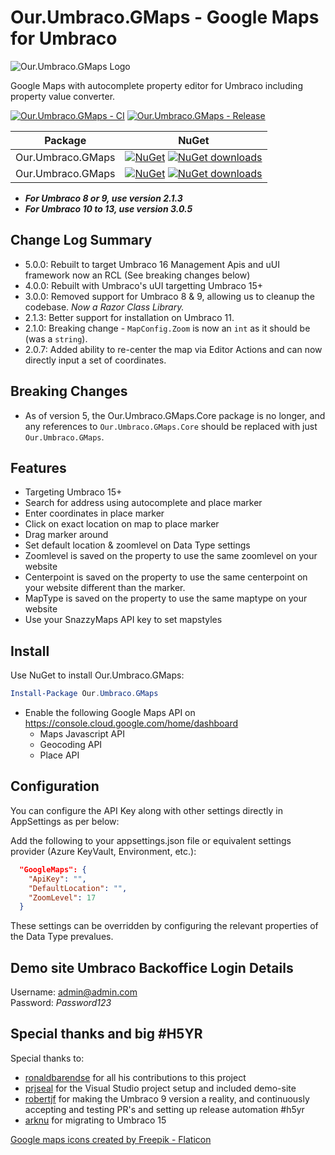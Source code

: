 # Our.Umbraco.GMaps - Google Maps for Umbraco

![Our.Umbraco.GMaps Logo](https://raw.githubusercontent.com/ArnoldV/Our.Umbraco.GMaps/master/icon.png)

Google Maps with autocomplete property editor for Umbraco including property value converter.

[![Our.Umbraco.GMaps - CI](https://github.com/ArnoldV/Our.Umbraco.GMaps/actions/workflows/build.yml/badge.svg)](https://github.com/ArnoldV/Our.Umbraco.GMaps/actions/workflows/build.yml)
[![Our.Umbraco.GMaps - Release](https://github.com/ArnoldV/Our.Umbraco.GMaps/actions/workflows/release.yml/badge.svg)](https://github.com/ArnoldV/Our.Umbraco.GMaps/actions/workflows/release.yml)

| Package | NuGet |
| ------- | ----- |
| Our.Umbraco.GMaps | [![NuGet](https://img.shields.io/nuget/v/Our.Umbraco.GMaps)](https://www.nuget.org/packages/Our.Umbraco.GMaps) [![NuGet downloads](https://img.shields.io/nuget/dt/Our.Umbraco.GMaps.svg)](https://www.nuget.org/packages/Our.Umbraco.GMaps) |
| Our.Umbraco.GMaps | [![NuGet](https://img.shields.io/nuget/v/Our.Umbraco.GMaps)](https://www.nuget.org/packages/Our.Umbraco.GMaps) [![NuGet downloads](https://img.shields.io/nuget/dt/Our.Umbraco.GMaps.svg)](https://www.nuget.org/packages/Our.Umbraco.GMaps) |

* ***For Umbraco 8 or 9, use version 2.1.3***
* ***For Umbraco 10 to 13, use version 3.0.5***

## Change Log Summary

* 5.0.0: Rebuilt to target Umbraco 16 Management Apis and uUI framework now an RCL (See breaking changes below)
* 4.0.0: Rebuilt with Umbraco's uUI targetting Umbraco 15+
* 3.0.0: Removed support for Umbraco 8 & 9, allowing us to cleanup the codebase.  *Now a Razor Class Library.*
* 2.1.3: Better support for installation on Umbraco 11.
* 2.1.0: Breaking change - `MapConfig.Zoom` is now an `int` as it should be (was a `string`).
* 2.0.7: Added ability to re-center the map via Editor Actions and can now directly input a set of coordinates.

## Breaking Changes

* As of version 5, the Our.Umbraco.GMaps.Core package is no longer, and any references to `Our.Umbraco.GMaps.Core` should be replaced with just `Our.Umbraco.GMaps`.

## Features

* Targeting Umbraco 15+
* Search for address using autocomplete and place marker
* Enter coordinates in place marker
* Click on exact location on map to place marker
* Drag marker around
* Set default location & zoomlevel on Data Type settings
* Zoomlevel is saved on the property to use the same zoomlevel on your website
* Centerpoint is saved on the property to use the same centerpoint on your website different than the marker.
* MapType is saved on the property to use the same maptype on your website
* Use your SnazzyMaps API key to set mapstyles

## Install

Use NuGet to install Our.Umbraco.GMaps:  

```powershell
Install-Package Our.Umbraco.GMaps
```

* Enable the following Google Maps API on <https://console.cloud.google.com/home/dashboard>
  * Maps Javascript API
  * Geocoding API
  * Place API

## Configuration

You can configure the API Key along with other settings directly in AppSettings as per below:

Add the following to your appsettings.json file or equivalent settings provider (Azure KeyVault, Environment, etc.):

```json
  "GoogleMaps": {
    "ApiKey": "",
    "DefaultLocation": "",
    "ZoomLevel": 17
  }
```

These settings can be overridden by configuring the relevant properties of the Data Type prevalues.

## Demo site Umbraco Backoffice Login Details

Username: admin@admin.com  
Password: *Password123*
  
## Special thanks and big #H5YR

Special thanks to:

* [ronaldbarendse](https://github.com/ronaldbarendse) for all his contributions to this project
* [prjseal](https://github.com/prjseal) for the Visual Studio project setup and included demo-site
* [robertjf](https://github.com/robertjf) for making the Umbraco 9 version a reality, and continuously accepting and testing PR's and setting up release automation #h5yr
* [arknu](https://github.com/arknu) for migrating to Umbraco 15

[Google maps icons created by Freepik - Flaticon](https://www.flaticon.com/free-icons/google-maps)
